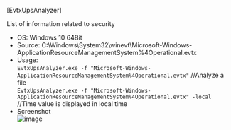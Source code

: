 [EvtxUpsAnalyzer]  

List of information related to security     

- OS: Windows 10 64Bit  
- Source: C:\Windows\System32\winevt\Microsoft-Windows-ApplicationResourceManagementSystem%4Operational.evtx  
- Usage:  
`EvtxUpsAnalyzer.exe -f "Microsoft-Windows-ApplicationResourceManagementSystem%4Operational.evtx"` //Analyze a file  
`EvtxUpsAnalyzer.exe -f "Microsoft-Windows-ApplicationResourceManagementSystem%4Operational.evtx" -local` //Time value is displayed in local time  
- Screenshot  
![image](https://user-images.githubusercontent.com/69110090/134282116-fd0a23d0-050a-4b54-a407-01a34a9438d2.png)  


 

